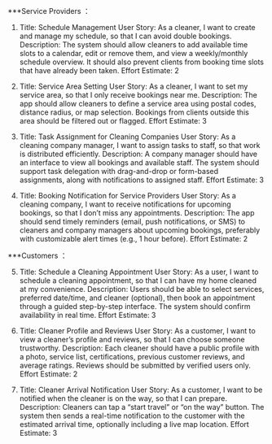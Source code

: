***Service Providers ：

1. Title: Schedule Management
User Story:
As a cleaner, I want to create and manage my schedule, so that I can avoid double bookings.
Description:
The system should allow cleaners to add available time slots to a calendar, edit or remove them, and view a weekly/monthly schedule overview. It should also prevent clients from booking time slots that have already been taken.
Effort Estimate: 2

2. Title: Service Area Setting
User Story:
As a cleaner, I want to set my service area, so that I only receive bookings near me.
Description:
The app should allow cleaners to define a service area using postal codes, distance radius, or map selection. Bookings from clients outside this area should be filtered out or flagged.
Effort Estimate: 3

3. Title: Task Assignment for Cleaning Companies
User Story:
As a cleaning company manager, I want to assign tasks to staff, so that work is distributed efficiently.
Description:
A company manager should have an interface to view all bookings and available staff. The system should support task delegation with drag-and-drop or form-based assignments, along with notifications to assigned staff.
Effort Estimate: 3

4. Title: Booking Notification for Service Providers
User Story:
As a cleaning company, I want to receive notifications for upcoming bookings, so that I don’t miss any appointments.
Description:
The app should send timely reminders (email, push notifications, or SMS) to cleaners and company managers about upcoming bookings, preferably with customizable alert times (e.g., 1 hour before).
Effort Estimate: 2



***Customers ：

5. Title: Schedule a Cleaning Appointment
User Story:
As a user, I want to schedule a cleaning appointment, so that I can have my home cleaned at my convenience.
Description:
Users should be able to select services, preferred date/time, and cleaner (optional), then book an appointment through a guided step-by-step interface. The system should confirm availability in real time.
Effort Estimate: 3

6. Title: Cleaner Profile and Reviews
User Story:
As a customer, I want to view a cleaner’s profile and reviews, so that I can choose someone trustworthy.
Description:
Each cleaner should have a public profile with a photo, service list, certifications, previous customer reviews, and average ratings. Reviews should be submitted by verified users only.
Effort Estimate: 2

7. Title: Cleaner Arrival Notification
User Story:
As a customer, I want to be notified when the cleaner is on the way, so that I can prepare.
Description:
Cleaners can tap a “start travel” or “on the way” button. The system then sends a real-time notification to the customer with the estimated arrival time, optionally including a live map location.
Effort Estimate: 3
